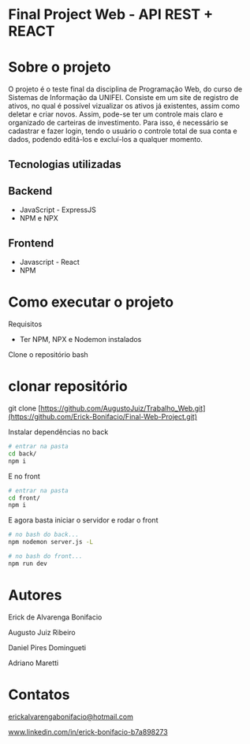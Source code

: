 # Final Project Web - API REST + REACT

# Sobre o projeto

O projeto é o teste final da disciplina de Programação Web, do curso de Sistemas de Informação da UNIFEI.
Consiste em um site de registro de ativos, no qual é possível vizualizar os ativos já existentes, assim como deletar e criar novos. Assim, pode-se ter um controle mais claro e organizado de carteiras de investimento.
Para isso, é necessário se cadastrar e fazer login, tendo o usuário o controle total de sua conta e dados, podendo editá-los e excluí-los a qualquer momento.

## Tecnologias utilizadas
## Backend
- JavaScript - ExpressJS
- NPM e NPX

## Frontend
- Javascript - React
- NPM

# Como executar o projeto

Requisitos
- Ter NPM, NPX e Nodemon instalados

Clone o repositório
bash
# clonar repositório
git clone [https://github.com/AugustoJuiz/Trabalho_Web.git](https://github.com/Erick-Bonifacio/Final-Web-Project.git)



Instalar dependências no back
```bash
# entrar na pasta
cd back/
npm i
```

E no front
````bash
# entrar na pasta
cd front/
npm i
````


E agora basta iniciar o servidor e rodar o front
````bash
# no bash do back...
npm nodemon server.js -L
````
````bash
# no bash do front...
npm run dev
````

# Autores

Erick de Alvarenga Bonifacio

Augusto Juiz Ribeiro

Daniel Pires Domingueti

Adriano Maretti

# Contatos
erickalvarengabonifacio@hotmail.com

www.linkedin.com/in/erick-bonifacio-b7a898273
